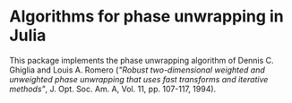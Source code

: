 # Algorithms for phase unwrapping in Julia

This package implements the phase unwrapping algorithm of Dennis C. Ghiglia and
Louis A. Romero (*"Robust two-dimensional weighted and unweighted phase
unwrapping that uses fast transforms and iterative methods"*,
J. Opt. Soc. Am. A, Vol. 11, pp. 107-117, 1994).
